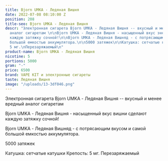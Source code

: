 ```yaml
---
title: Bjorn UMKA - Ледяная Вишня
date: 2022-07-08 08:10:00 Z
position: 208
title-seo: Bjorn UMKA - Ледяная Вишня
descr: "Электронная сигарета Bjorn UMKA - Ледяная Вишня -- вкусный и менее вредный
  аналог сигаретам \n\nBjorn UMKA - Ледяная Вишня - насыщенный вкус энергетика сделают
  каждую затяжку сочной!\n\nBjorn UMKA - Ледяная Вишняд - с потрясающим вкусом и самой
  большой емкостью аккумулятора.\n\n5000 затяжек\n\nКатушка: сетчатые катушки\nКрепость:
  5 мг.\nПерезаряжаемый\n"
product-name: Bjorn UMKA - Ледяная Вишня
nicotine: 5
portions: 5000
gram: "-"
price: 6500
brand: VAPE KIT и электронные сигареты
taste: Ледяная Вишня
image: "/uploads/13-3df046.png"
---
```


Электронная сигарета Bjorn UMKA - Ледяная Вишня -- вкусный и менее вредный аналог сигаретам 

Bjorn UMKA - Ледяная Вишня - насыщенный вкус вишни сделают каждую затяжку сочной!

Bjorn UMKA - Ледяная Вишняд - с потрясающим вкусом и самой большой емкостью аккумулятора.

5000 затяжек

Катушка: сетчатые катушки
Крепость: 5 мг.
Перезаряжаемый
